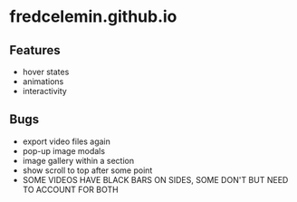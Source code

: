 # fredcelemin.github.io

## Features

* hover states
* animations
* interactivity

## Bugs

* export video files again
* pop-up image modals
* image gallery within a section
* show scroll to top after some point
* SOME VIDEOS HAVE BLACK BARS ON SIDES, SOME DON'T BUT NEED TO ACCOUNT FOR BOTH
